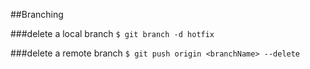 ##Branching

###delete a local branch
```$ git branch -d hotfix```

###delete a remote branch
```$ git push origin <branchName> --delete```
